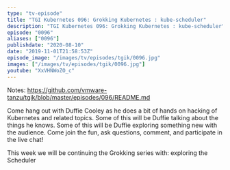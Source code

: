 ```yaml
---
type: "tv-episode"
title: "TGI Kubernetes 096: Grokking Kubernetes : kube-scheduler"
description: "TGI Kubernetes 096: Grokking Kubernetes : kube-scheduler"
episode: "0096"
aliases: ["0096"]
publishdate: "2020-08-10"
date: "2019-11-01T21:58:53Z"
episode_image: "/images/tv/episodes/tgik/0096.jpg"
images: ["/images/tv/episodes/tgik/0096.jpg"]
youtube: "XxVHNWoZO_c"
---
```


Notes: https://github.com/vmware-tanzu/tgik/blob/master/episodes/096/README.md

Come hang out with Duffie Cooley as he does a bit of hands on hacking of Kubernetes and related topics. Some of this will be Duffie talking about the things he knows. Some of this will be Duffie exploring something new with the audience. Come join the fun, ask questions, comment, and participate in the live chat!

This week we will be continuing the Grokking series with: exploring the Scheduler

